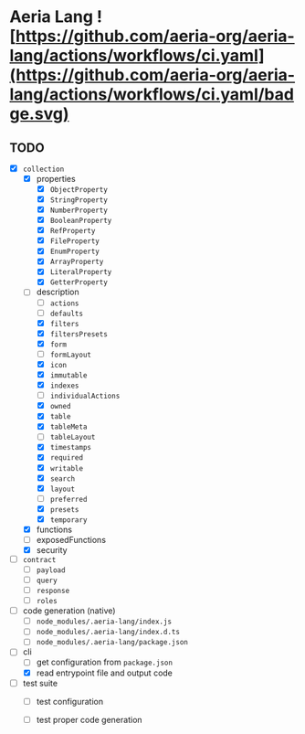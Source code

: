 # Aeria Lang ![https://github.com/aeria-org/aeria-lang/actions/workflows/ci.yaml](https://github.com/aeria-org/aeria-lang/actions/workflows/ci.yaml/badge.svg)

## TODO

- [X] `collection`
  - [X] properties
    - [X] `ObjectProperty`
    - [X] `StringProperty`
    - [X] `NumberProperty`
    - [X] `BooleanProperty`
    - [X] `RefProperty`
    - [X] `FileProperty`
    - [X] `EnumProperty`
    - [X] `ArrayProperty`
    - [X] `LiteralProperty`
    - [X] `GetterProperty`
  - [ ] description
    - [ ] `actions`
    - [ ] `defaults`
    - [x] `filters`
    - [x] `filtersPresets`
    - [x] `form`
    - [ ] `formLayout`
    - [x] `icon`
    - [x] `immutable`
    - [x] `indexes`
    - [ ] `individualActions`
    - [x] `owned`
    - [X] `table`
    - [x] `tableMeta`
    - [ ] `tableLayout`
    - [x] `timestamps`
    - [X] `required`
    - [x] `writable`
    - [x] `search`
    - [x] `layout`
    - [ ] `preferred`
    - [x] `presets`
    - [x] `temporary`
  - [x] functions
  - [ ] exposedFunctions
  - [x] security

- [ ] `contract`
  - [ ] `payload`
  - [ ] `query`
  - [ ] `response`
  - [ ] `roles`

- [ ] code generation (native)
  - [ ] `node_modules/.aeria-lang/index.js`
  - [ ] `node_modules/.aeria-lang/index.d.ts`
  - [ ] `node_modules/.aeria-lang/package.json`

- [ ] cli
  - [ ] get configuration from `package.json`
  - [x] read entrypoint file and output code

- [ ] test suite
  - [ ] test configuration
  - [ ] test proper code generation


